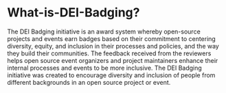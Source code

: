 # What-is-DEI-Badging?
The DEI Badging initiative is an award system whereby open-source projects and events earn badges based on their commitment to centering diversity, equity, and inclusion in their processes and policies, and the way they build their communities. The feedback received from the reviewers helps open source event organizers and project maintainers enhance their internal processes and events to be more inclusive. The DEI Badging initiative was created to encourage diversity and inclusion of people from different backgrounds in an open source project or event.